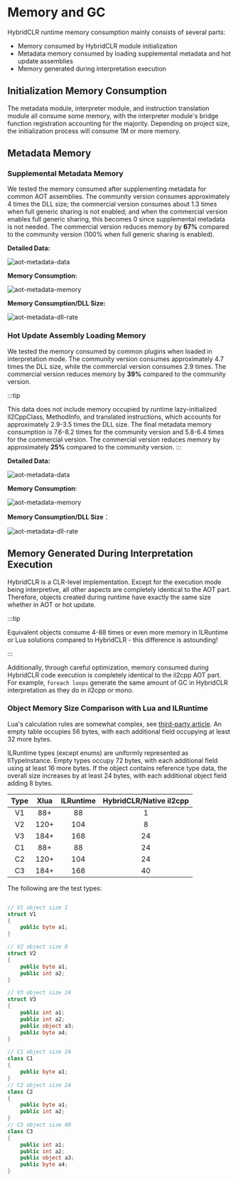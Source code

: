 
# Memory and GC

HybridCLR runtime memory consumption mainly consists of several parts:

- Memory consumed by HybridCLR module initialization
- Metadata memory consumed by loading supplemental metadata and hot update assemblies
- Memory generated during interpretation execution

## Initialization Memory Consumption

The metadata module, interpreter module, and instruction translation module all consume some memory, with the interpreter module's bridge function registration accounting for the majority. Depending on project size, the initialization process will consume 1M or more memory.

## Metadata Memory

### Supplemental Metadata Memory

We tested the memory consumed after supplementing metadata for common AOT assemblies. The community version consumes approximately 4 times the DLL size; the commercial version consumes about 1.3 times when full generic sharing is not enabled; and when the commercial version enables full generic sharing, this becomes 0 since supplemental metadata is not needed. The commercial version reduces memory by **67%** compared to the community version (100% when full generic sharing is enabled).

**Detailed Data:**

![aot-metadata-data](/img/memory-optimization/aot-metadata-data.jpg)

**Memory Consumption:**

![aot-metadata-memory](/img/memory-optimization/aot-metadata-memory.jpg)

**Memory Consumption/DLL Size:**

![aot-metadata-dll-rate](/img/memory-optimization/aot-metadata-dll-rate.jpg)

### Hot Update Assembly Loading Memory

We tested the memory consumed by common plugins when loaded in interpretation mode. The community version consumes approximately 4.7 times the DLL size, while the commercial version consumes 2.9 times. The commercial version reduces memory by **39%** compared to the community version.

:::tip

This data does not include memory occupied by runtime lazy-initialized Il2CppClass, MethodInfo, and translated instructions, which accounts for approximately 2.9-3.5 times the DLL size. The final metadata memory consumption is 7.6-8.2 times for the community version and 5.8-6.4 times for the commercial version. The commercial version reduces memory by approximately **25%** compared to the community version.
:::

**Detailed Data:**

![aot-metadata-data](/img/memory-optimization/assembly-load-data.jpg)

**Memory Consumption**:

![aot-metadata-memory](/img/memory-optimization/assembly-load-memory.jpg)

**Memory Consumption/DLL Size**：

![aot-metadata-dll-rate](/img/memory-optimization/assembly-load-rate.jpg)

## Memory Generated During Interpretation Execution

HybridCLR is a CLR-level implementation. Except for the execution mode being interpretive, all other aspects are completely identical to the AOT part. Therefore, objects created during runtime have exactly the same size whether in AOT or hot update.

:::tip

Equivalent objects consume 4-88 times or even more memory in ILRuntime or Lua solutions compared to HybridCLR - this difference is astounding!

:::

Additionally, through careful optimization, memory consumed during HybridCLR code execution is completely identical to the il2cpp AOT part. For example, `foreach loops` generate the same amount of GC in HybridCLR interpretation as they do in il2cpp or mono.

### Object Memory Size Comparison with Lua and ILRuntime

Lua's calculation rules are somewhat complex, see [third-party article](https://www.linuxidc.com/Linux/2018-10/154971.htm). An empty table occupies 56 bytes, with each additional field occupying at least 32 more bytes.

ILRuntime types (except enums) are uniformly represented as IlTypeInstance. Empty types occupy 72 bytes, with each additional field using at least 16 more bytes. If the object contains reference type data, the overall size increases by at least 24 bytes, with each additional object field adding 8 bytes.

|Type | Xlua | ILRuntime | HybridCLR/Native il2cpp|
|:---:|:---:|:---:|:---:|
|V1|88+| 88 | 1|
|V2|120+|104|8|
|V3|184+|168|24|
|C1|88+| 88 | 24|
|C2|120+|104|24|
|C3|184+|168|40|

The following are the test types:

```csharp

// V1 object size 1
struct V1
{
    public byte a1;
}

// V2 object size 8
struct V2
{
    public byte a1;
    public int a2;
}

// V3 object size 24
struct V3
{
    public int a1;
    public int a2;
    public object a3;
    public byte a4;
}

// C1 object size 24
class C1
{
    public byte a1;
}
// C2 object size 24
class C2
{
    public byte a1;
    public int a2;
}
// C3 object size 40
class C3
{
    public int a1;
    public int a2;
    public object a3;
    public byte a4;
}
```